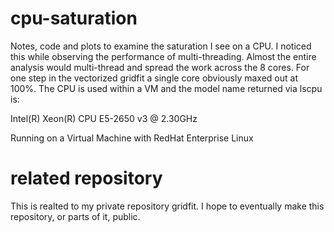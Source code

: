# cpu-saturation
Notes, code and plots to examine the saturation I see on a CPU. I noticed this while observing the performance of multi-threading. 
Almost the entire analysis would multi-thread and spread the work across the 8 cores. For one 
step in the vectorized gridfit a single core obviously maxed out at 100%. The CPU is used within a VM and the model name returned via 
lscpu is:

Intel(R) Xeon(R) CPU E5-2650 v3 @ 2.30GHz

Running on a Virtual Machine with RedHat Enterprise Linux

# related repository
This is realted to my private repository gridfit. I hope to eventually make this repository, or parts of it, public. 

